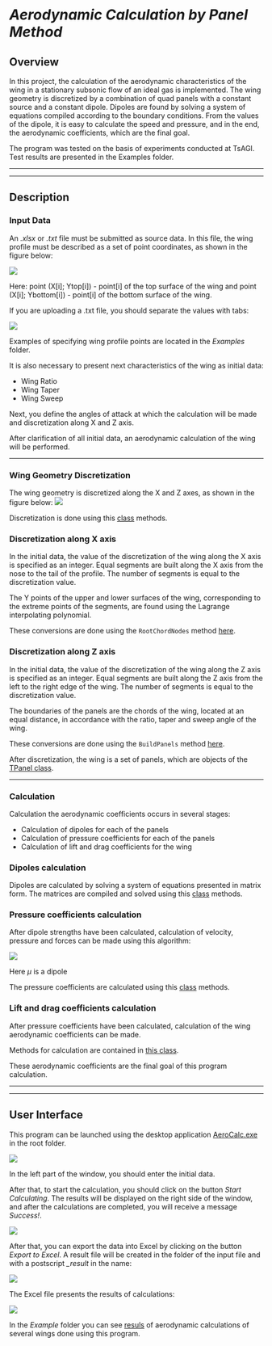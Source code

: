 <h1><i> Aerodynamic Calculation by Panel Method</i></h1>

## **Overview**

In this project, the calculation of the aerodynamic characteristics of the wing in a stationary subsonic flow of an ideal gas is implemented. The wing geometry is discretized by a combination of quad panels with a constant source and a constant dipole. Dipoles are found by solving a system of equations compiled according to the boundary conditions. From the values of the dipole, it is easy to calculate the speed and pressure, and in the end, the aerodynamic coefficients, which are the final goal.

The program was tested on the basis of experiments conducted at TsAGI. Test results are presented in the Examples folder.
_____
______
## **Description**
### **Input Data**

An *.xlsx* or *.txt* file must be submitted as source data. In this file, the wing profile must be described as a set of point coordinates, as shown in the figure below:

![](images/WingProfile.JPG)

Here: point (X[i]; Ytop[i]) - point[i] of the top surface of the wing and point (X[i]; Ybottom[i]) - point[i] of the bottom surface of the wing.

If you are uploading a .txt file, you should separate the values with tabs:

![](images/TXT.JPG)

Examples of specifying wing profile points are located in the *Examples* folder.

It is also necessary to present next characteristics of the wing as initial data:

+ Wing Ratio
+ Wing Taper
+ Wing Sweep

Next, you define the angles of attack at which the calculation will be made and discretization along X and Z axis.

After clarification of all initial data, an aerodynamic calculation of the wing will be performed.
_____ 

### **Wing Geometry Discretization**

The wing geometry is discretized along the X and Z axes, as shown in the figure below:
![](images/WingDiscretization.jpg)

Discretization is done using this [class](MeshGenerator/TMeshGenerator.cs) methods.

### **Discretization along X axis**

In the initial data, the value of the discretization of the wing along the X axis is specified as an integer. Equal segments are built along the X axis from the nose to the tail of the profile. The number of segments is equal to the discretization value.

The Y points of the upper and lower surfaces of the wing, corresponding to the extreme points of the segments, are found using the Lagrange interpolating polynomial.

These conversions are done using the `RootChordNodes` method [here](MeshGenerator/TMeshGenerator.cs).

### **Discretization along Z axis**

In the initial data, the value of the discretization of the wing along the Z axis is specified as an integer. Equal segments are built along the Z axis from the left to the right edge of the wing. The number of segments is equal to the discretization value.

The boundaries of the panels are the chords of the wing, located at an equal distance, in accordance with the ratio, taper and sweep angle of the wing.

These conversions are done using the `BuildPanels` method [here](MeshGenerator/TMeshGenerator.cs).

After discretization, the wing is a set of panels, which are objects of the [TPanel class](Panel/TPanel.cs).
_____
### **Calculation**

Calculation the aerodynamic coefficients occurs in several stages:
+ Calculation of dipoles for each of the panels
+ Calculation of pressure coefficients for each of the panels
+ Calculation of lift and drag coefficients for the wing

### **Dipoles calculation**

Dipoles are calculated by solving a system of equations presented in matrix form. The matrices are compiled and solved using this [class](PanelMethodSolver/TMatrixBuilder.cs) methods.

### **Pressure coefficients calculation**

After dipole strengths have been calculated, calculation of velocity, pressure and
forces can be made using this algorithm:

![](images/Algorithm.JPG)

Here $\mu$ is a dipole

The pressure coefficients are calculated using this [class](PanelMethodSolver/TCpSolver.cs) methods.

### **Lift and drag coefficients calculation**

After pressure coefficients have been calculated, calculation of the wing aerodynamic coefficients can be made. 

Methods for calculation are contained in [this class](PanelMethodSolver/TCyCxSolver.cs).

These aerodynamic coefficients are the final goal of this program calculation.
____
____
## **User Interface**

This program can be launched using the desktop application [AeroCalc.exe](AeroCalc.exe.lnk) in the root folder. 

![](images/App.JPG)

In the left part of the window, you should enter the initial data.

After that, to start the calculation, you should click on the button *Start Calculating*. The results will be displayed on the right side of the window, and after the calculations are completed, you will receive a message *Success!*.

![](images/AppResult.JPG)

After that, you can export the data into Excel by clicking on the button *Export to Excel*. A result file will be created in the folder of the input file and with a postscript *_result* in the name:

![](images/ResultFile.JPG)

The Excel file presents the results of calculations:

![](images/ResultExcel.JPG)

In the *Example* folder you can see [resuls](Examples/Results.xlsx) of aerodynamic calculations of several wings done using this program.